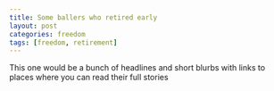 ```yaml
---
title: Some ballers who retired early
layout: post
categories: freedom
tags: [freedom, retirement]
---
```

This one would be a bunch of headlines and short blurbs with links to places where you can read their full stories
